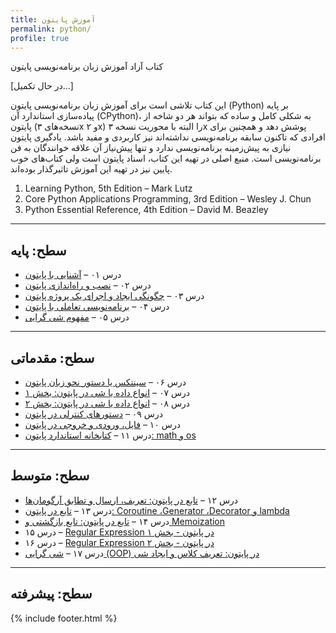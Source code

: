 ```yaml
---
title: آموزش پایتون
permalink: python/
profile: true
---
```

کتاب آزاد آموزش زبان برنامه‌نویسی پایتون

\[در حال تکمیل…\]

این کتاب تلاشی است برای آموزش زبان برنامه‌نویسی پایتون (Python) بر پایه‌ پیاده‌سازی استاندارد آن (CPython)، به شکلی کامل و ساده که بتواند هر دو شاخه از پایتون (نسخه‌های ۳x و ۲x) را البته با محوریت نسخه ۳x پوشش دهد و همچنین برای افرادی که تاکنون سابقه‌ برنامه‌نویسی نداشته‌اند نیز کاربردی و مفید باشد. یادگیری پایتون نیازی به پیش‌زمینه برنامه‌نویسی ندارد و تنها پیش‌نیاز آن علاقه خوانندگان به فن برنامه‌نویسی است. منبع اصلی در تهیه این کتاب، اسناد پایتون است ولی کتاب‌های خوب پایین نیز در تهیه‌ این آموزش تاثیرگذار بوده‌اند.


<ol style="direction:ltr">
<li>Learning Python, 5th Edition – Mark Lutz</li>
<li>Core Python Applications Programming, 3rd Edition – Wesley J. Chun</li>
<li>Python Essential Reference, 4th Edition – David M. Beazley</li>
</ol>


---
سطح: پایه
---
* درس ۰۱ – [آشنایی با پایتون][1]
* درس ۰۲ – [نصب و راه‌اندازی پایتون][2]
* درس ۰۳ – [چگونگی ایجاد و اجرای یک پروژه پایتون][3]
* درس ۰۴ – [برنامه‌نویسی تعاملی با پایتون][4]
* درس ۰۵ – [مفهوم شی گرایی][5]

---
سطح: مقدماتی
---
* درس ۰۶ – [سینتکس یا دستور نحو زبان پایتون][6]
* درس ۰۷ – [انواع داده یا شی در پایتون: بخش ۱][7]
* درس ۰۸ – [انواع داده یا شی در پایتون: بخش ۲][8]
* درس ۰۹ – [دستورهای کنترلی در پایتون][9]
* درس ۱۰ – [فایل، ورودی و خروجی در پایتون][10]
* درس ۱۱ – [کتابخانه استاندارد پایتون: math و os][11]

---
سطح: متوسط
---
* درس ۱۲ – [تابع در پایتون: تعریف، ارسال و تطابق آرگومان‌ها][12]
* درس ۱۳ – [تابع در پایتون: Coroutine ،Generator ،Decorator‌ و lambda][13]
* درس ۱۴ – [تابع در پایتون: تابع بازگشتی و Memoization][14]
* درس ۱۵ – [Regular Expression در پایتون - بخش ۱][15]
* درس ۱۶ – [Regular Expression در پایتون - بخش ۲][16]
* درس ۱۷ – [شی گرایی (OOP) در پایتون: تعریف کلاس و ایجاد شی][17]



---
سطح: پیشرفته
---

[1]: http://coderz.ir/python-tutorial-introduction/
[2]: http://coderz.ir/python-tutorial-installation/
[3]: http://coderz.ir/python-tutorial-create-project/
[4]: http://coderz.ir/python-tutorial-interactive-mode/
[5]: http://coderz.ir/python-tutorial-concept-object-oriented/
[6]: http://coderz.ir/python-tutorial-syntax/
[7]: http://coderz.ir/python-tutorial-object-types-1/
[8]: http://coderz.ir/python-tutorial-object-types-2/
[9]: http://coderz.ir/python-tutorial-control-statements/
[10]: http://www.coderz.ir/python-tutorial-input-output/
[11]: http://www.coderz.ir/python-tutorial-library-math-os-path/
[12]: http://www.coderz.ir/python-tutorial-function/
[13]: http://www.coderz.ir/python-tutorial-function-decorator-generator-yield-coroutine-lambda/
[14]: http://www.coderz.ir/python-tutorial-recursive-memoization/
[15]: http://www.coderz.ir/python-regular-expression/
[16]: http://www.coderz.ir/python-regular-expression-2/
[17]: http://www.coderz.ir/python-tutorial-oop-class-and-object/

{% include footer.html %}
